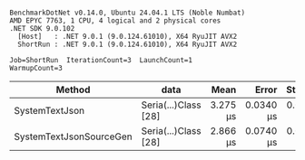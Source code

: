 ```

BenchmarkDotNet v0.14.0, Ubuntu 24.04.1 LTS (Noble Numbat)
AMD EPYC 7763, 1 CPU, 4 logical and 2 physical cores
.NET SDK 9.0.102
  [Host]   : .NET 9.0.1 (9.0.124.61010), X64 RyuJIT AVX2
  ShortRun : .NET 9.0.1 (9.0.124.61010), X64 RyuJIT AVX2

Job=ShortRun  IterationCount=3  LaunchCount=1  
WarmupCount=3  

```
| Method                  | data                 | Mean     | Error     | StdDev    | Min      | Max      | Gen0   | Allocated |
|------------------------ |--------------------- |---------:|----------:|----------:|---------:|---------:|-------:|----------:|
| SystemTextJson          | Seria(...)Class [28] | 3.275 μs | 0.0340 μs | 0.0019 μs | 3.273 μs | 3.276 μs | 0.1259 |   2.07 KB |
| SystemTextJsonSourceGen | Seria(...)Class [28] | 2.866 μs | 0.0740 μs | 0.0041 μs | 2.862 μs | 2.870 μs | 0.1335 |    2.2 KB |
